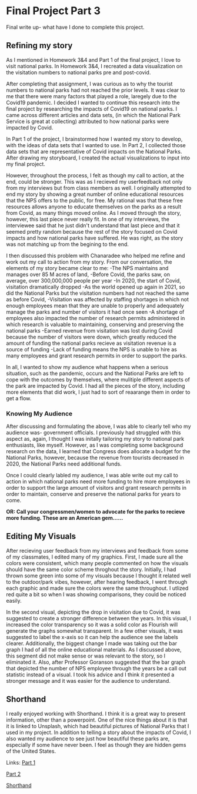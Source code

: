 # Final Project Part 3
Final write up- what have I done to complete this project. 

## Refining my story
As I mentioned in Homework 3&4 and Part 1 of the final project, I love to visit national parks. In Homework 3&4, I recreated a data visualization on the visitation numbers to national parks pre and post-covid. 

After completing that assignment, I was curious as to why the tourist numbers to national parks had not reached the prior levels. It was clear to me that there were many factors that played a role, laregely due to the Covid19 pandemic. I decided I wanted to continue this research into the final project by researching the impacts of Covid19 on national parks.
I came across different articles and data sets, (in which the National Park Service is great at collecting) attributed to how national parks were impacted by Covid. 

In Part 1 of the project, I brainstormed how I wanted my story to develop, with the ideas of data sets that I wanted to use. In Part 2, I collected those data sets that are representative of Covid impacts on the National Parks. 
After drawing my storyboard, I created the actual visualizations to input into my final project. 

However, throughout the process, I felt as though my call to action, at the end, could be stronger. This was as I recieved my userfeedback not only from my interviews but from class members as well. 
I originally attempted to end my story by showing a great number of online educational resources that the NPS offers to the public, for free. My rational was that these free resources allows anyone to educate themselves on the parks as a result from Covid, as many things moved online. As I moved through the story, however, this last piece never really fit. In one of my interviews, the interviewee said that he just didn't understand that last piece and that it seemed pretty random because the rest of the story focused on Covid impacts and how national parks have suffered. He was right, as the story was not matching up from the begining to the end. 


I then discussed this problem with Chanaradee who helped me refine and work out my call to action from my story. From our conversation, the elements of my story became clear to me:
-The NPS maintains and manages over 85 M acres of land, 
-Before Covid, the parks saw, on average, over 300,000,000 people per year
-In 2020, the start of Covid, visitation dramatically dropped
-As the world opened up again in 2021, so did the National Parks but the visitation numbers had not reached the same as before Covid,
-Visitation was affected by staffing shortages in which not enough employees mean that they are unable to properly and adequately manage the parks and number of visitors it had once seen
-A shortage of employees also impacted the number of research permits administered in which research is valuable to maintaining, conserving and preserving the national parks
-Earned revenue from visitation was lost during Covid because the number of visitors were down, which greatly reduced the amount of funding the national parks recieve as visitation revenue is a source of funding
-Lack of funding means the NPS is unable to hire as many employees and grant research permits in order to support the parks. 

In all, I wanted to show my audience what happens when a serious situation, such as the pandemic, occurs and the National Parks are left to cope with the outcomes by themselves, where mulitiple different aspects of the park are impacted by Covid. I had all the pieces of the story, including more elements that did work, I just had to sort of reaarange them in order to get a flow. 

### Knowing My Audience
After discussing and formulating the above, I was able to clearly tell who my audience was- government officials. I previously had struggled with this aspect as, again, I thought I was initally tailoring my story to national park enthusiasts, like myself. However, as I was completing some background research on the data, I learned that Congress does allocate a budget for the National Parks, however, because the revenue from tourists decreased in 2020, the National Parks need additional funds. 

Once I could clearly labled my audience, I was able write out my call to action in which national parks need more funding to hire more employees in order to support the large amount of visitors and grant research permits in order to maintain, conserve and preserve the national parks for years to come. 

**OR: Call your congressmen/women to advocate for the parks to recieve more funding. These are an American gem......**

## Editing My Visuals
After recieving user feedback from my interviews and feedback from some of my classmates, I edited many of my graphics. First, I made sure all the colors were consistent, which many people commented on how the visuals should have the same color scheme throghout the story. Initially, I had thrown some green into some of my visuals because I thought it related well to the outdoor/park vibes, however, after hearing feedback, I went through each graphic and made sure the colors were the same throughout. I utlized red quite a bit so when I was showing comparisons, they could be noticed easily. 

In the second visual, depicting the drop in visitation due to Covid, it was suggested to create a stronger difference between the years. In this visual, I increased the color transparency so it was a solid color as Flourish will generate the graphs somewhat transparent. In a few other visuals, it was suggested to label the x-axis so it can help the audience see the labels clearer. Additionally, the biggest change I made was taking out the bar graph I had of all the online educational materials. As I discussed above, this segment did not make sense or was relevant to the story, so I eliminated it. Also, after Professor Goranson suggested that the bar graph that depicted the number of NPS employee through the years be a call out statistic instead of a visual. I took his advice and I think it presented a stronger message and it was easier for the audience to understand. 


## Shorthand
I really enjoyed working with Shorthand. I think it is a great way to present information, other than a powerpoint. One of the nice things about it is that it is linked to Unsplash, which had beautiful pictures of National Parks that I used in my project. In addition to telling a story about the impacts of Covid, I also wanted my audience to see just how beautiful these parks are, especially if some have never been. I feel as though they are hidden gems of the United States. 





Links:
[Part 1](https://etweiner.github.io/mini2/finalproj1.html)

[Part 2](https://etweiner.github.io/mini2/finalproj2.html)

[Shorthand](https://carnegiemellon.shorthandstories.com/the-impacts-of-covid-on-us-national-parks/index.html)

